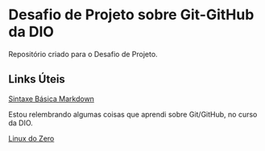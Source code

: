 # Desafio de Projeto sobre Git-GitHub da DIO
Repositório criado para o Desafio de Projeto.

## Links Úteis
[Sintaxe Básica Markdown](https://www.markdownguide.org/basic-syntax/)

Estou relembrando algumas coisas que aprendi sobre Git/GitHub, no curso da DIO.

[Linux do Zero](https://web.dio.me/track/linux-do-zero)
